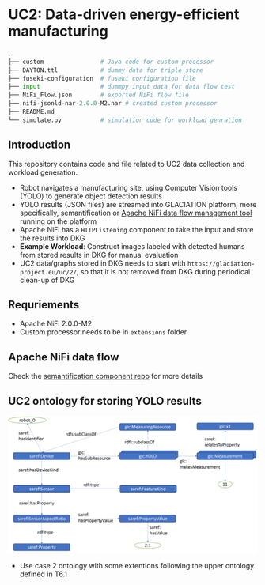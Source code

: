 # UC2: Data-driven energy-efficient manufacturing

```python
.
├── custom                # Java code for custom processor 
├── DAYTON.ttl            # dummy data for triple store
├── fuseki-configuration  # fuseki configuration file
├── input                 # dummpy input data for data flow test
├── NiFi_Flow.json        # exported NiFi flow file
├── nifi-jsonld-nar-2.0.0-M2.nar # created custom processor
├── README.md
└── simulate.py           # simulation code for workload genration
```



## Introduction

This repository contains code and file related to UC2 data collection and workload generation.

* Robot navigates a manufacturing site, using Computer Vision tools (YOLO) to generate object detection results
* YOLO results (JSON files) are streamed into GLACIATION platform, more specifically, semantification or [Apache NiFi data flow management tool](https://github.com/glaciation-heu/glaciation-semantification-service/blob/main/DESCRIPTION.md) running on the platform
* Apache NiFi has a ```HTTPListening``` component to take the input and store the results into DKG
* **Example Workload**: Construct images labeled with detected humans from stored results in DKG for manual evaluation
* UC2 data/graphs stored in DKG needs to start with ```https://glaciation-project.eu/uc/2/```, so that it is not removed from DKG during periodical clean-up of DKG 



## Requriements

* Apache NiFi 2.0.0-M2
* Custom processor needs to be in ```extensions``` folder


## Apache NiFi data flow
Check the [semantification component repo](https://github.com/glaciation-heu/glaciation-semantification-service/blob/main/DESCRIPTION.md) for more details

## UC2 ontology for storing YOLO results
![UC2Ontology](20241023_ontology.png)
* Use case 2 ontology with some extentions following the upper ontology defined in T6.1
